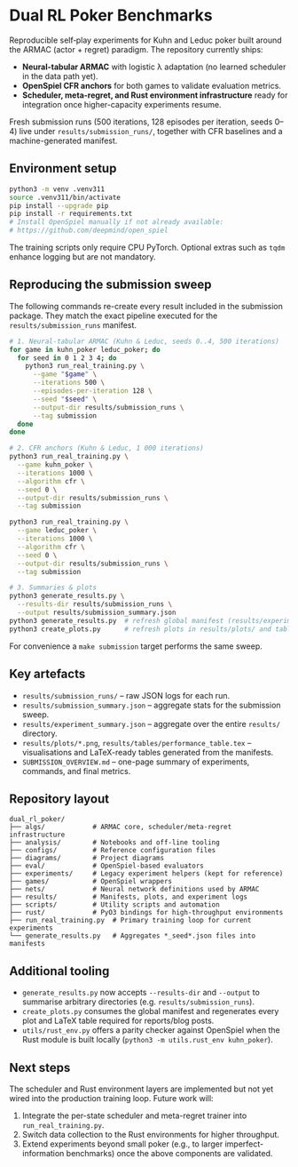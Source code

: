 # Dual RL Poker Benchmarks

Reproducible self‐play experiments for Kuhn and Leduc poker built around the
ARMAC (actor + regret) paradigm. The repository currently ships:

- **Neural-tabular ARMAC** with logistic λ adaptation (no learned scheduler in
  the data path yet).
- **OpenSpiel CFR anchors** for both games to validate evaluation metrics.
- **Scheduler, meta-regret, and Rust environment infrastructure** ready for
  integration once higher-capacity experiments resume.

Fresh submission runs (500 iterations, 128 episodes per iteration, seeds 0–4)
live under `results/submission_runs/`, together with CFR baselines and a
machine-generated manifest.

## Environment setup

```bash
python3 -m venv .venv311
source .venv311/bin/activate
pip install --upgrade pip
pip install -r requirements.txt
# Install OpenSpiel manually if not already available:
# https://github.com/deepmind/open_spiel
```

The training scripts only require CPU PyTorch. Optional extras such as `tqdm`
enhance logging but are not mandatory.

## Reproducing the submission sweep

The following commands re-create every result included in the submission
package. They match the exact pipeline executed for the `results/submission_runs`
manifest.

```bash
# 1. Neural-tabular ARMAC (Kuhn & Leduc, seeds 0..4, 500 iterations)
for game in kuhn_poker leduc_poker; do
  for seed in 0 1 2 3 4; do
    python3 run_real_training.py \
      --game "$game" \
      --iterations 500 \
      --episodes-per-iteration 128 \
      --seed "$seed" \
      --output-dir results/submission_runs \
      --tag submission
  done
done

# 2. CFR anchors (Kuhn & Leduc, 1 000 iterations)
python3 run_real_training.py \
  --game kuhn_poker \
  --iterations 1000 \
  --algorithm cfr \
  --seed 0 \
  --output-dir results/submission_runs \
  --tag submission

python3 run_real_training.py \
  --game leduc_poker \
  --iterations 1000 \
  --algorithm cfr \
  --seed 0 \
  --output-dir results/submission_runs \
  --tag submission

# 3. Summaries & plots
python3 generate_results.py \
  --results-dir results/submission_runs \
  --output results/submission_summary.json
python3 generate_results.py  # refresh global manifest (results/experiment_summary.json)
python3 create_plots.py      # refresh plots in results/plots/ and tables/
```

For convenience a `make submission` target performs the same sweep.

## Key artefacts

- `results/submission_runs/` – raw JSON logs for each run.
- `results/submission_summary.json` – aggregate stats for the submission sweep.
- `results/experiment_summary.json` – aggregate over the entire `results/`
  directory.
- `results/plots/*.png`, `results/tables/performance_table.tex` – visualisations
  and LaTeX-ready tables generated from the manifests.
- `SUBMISSION_OVERVIEW.md` – one-page summary of experiments, commands, and
  final metrics.

## Repository layout

```
dual_rl_poker/
├── algs/            # ARMAC core, scheduler/meta-regret infrastructure
├── analysis/        # Notebooks and off-line tooling
├── configs/         # Reference configuration files
├── diagrams/        # Project diagrams
├── eval/            # OpenSpiel-based evaluators
├── experiments/     # Legacy experiment helpers (kept for reference)
├── games/           # OpenSpiel wrappers
├── nets/            # Neural network definitions used by ARMAC
├── results/         # Manifests, plots, and experiment logs
├── scripts/         # Utility scripts and automation
├── rust/            # PyO3 bindings for high-throughput environments
├── run_real_training.py  # Primary training loop for current experiments
└── generate_results.py   # Aggregates *_seed*.json files into manifests
```

## Additional tooling

- `generate_results.py` now accepts `--results-dir` and `--output` to summarise
  arbitrary directories (e.g. `results/submission_runs`).
- `create_plots.py` consumes the global manifest and regenerates every plot and
  LaTeX table required for reports/blog posts.
- `utils/rust_env.py` offers a parity checker against OpenSpiel when the Rust
  module is built locally (`python3 -m utils.rust_env kuhn_poker`).

## Next steps

The scheduler and Rust environment layers are implemented but not yet wired
into the production training loop. Future work will:

1. Integrate the per-state scheduler and meta-regret trainer into
   `run_real_training.py`.
2. Switch data collection to the Rust environments for higher throughput.
3. Extend experiments beyond small poker (e.g., to larger imperfect-information
   benchmarks) once the above components are validated.
